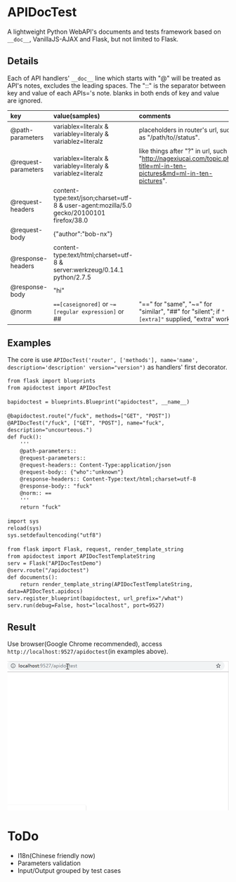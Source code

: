 # APIDocTest
A lightweight Python WebAPI's documents and tests framework based on `__doc__`, VanillaJS-AJAX and Flask, but not limited to Flask.

## Details
Each of API handlers' `__doc__` line which starts with "@" will be treated as API's notes, excludes the leading spaces.
The "::" is the separator between key and value of each APIs='s note.
blanks in both ends of key and value are ignored.

|key|value(samples)|comments|
|:--|:----|:-------|
|@path-parameters|variablex=literalx & variabley=literaly & variablez=literalz|placeholders in router's url, such as "/path/to/<containeruuid>/status".|
|@request-parameters|variablex=literalx & variabley=literaly & variablez=literalz|like things after "?" in url, such as "http://nagexiucai.com/topic.php?title=ml-in-ten-pictures&md=ml-in-ten-pictures".|
|@request-headers|content-type:text/json;charset=utf-8 & user-agent:mozilla/5.0 gecko/20100101 firefox/38.0||
|@request-body|{"author":"bob-nx"}||
|@response-headers|content-type:text/html;charset=utf-8 & server:werkzeug/0.14.1 python/2.7.5||
|@response-body|"hi"||
|@norm|`==[caseignored]` or `~=[regular expression]` or ##|"==" for "same", "~=" for "similar", "##" for "silent"; if `"[extra]"` supplied, "extra" works.|

## Examples
The core is use `APIDocTest('router', ['methods'], name='name', description='description' version="version")` as handlers' first decorator.

```
from flask import blueprints
from apidoctest import APIDocTest

bapidoctest = blueprints.Blueprint("apidoctest", __name__)

@bapidoctest.route("/fuck", methods=["GET", "POST"])
@APIDocTest("/fuck", ["GET", "POST"], name="fuck", description="uncourteous.")
def Fuck():
    '''
    @path-parameters::
    @request-parameters::
    @request-headers:: Content-Type:application/json
    @request-body:: {"who":"unknown"}
    @response-headers:: Content-Type:text/html;charset=utf-8
    @response-body:: "fuck"
    @norm:: ==
    '''
    return "fuck"

import sys
reload(sys)
sys.setdefaultencoding("utf8")

from flask import Flask, request, render_template_string
from apidoctest import APIDocTestTemplateString
serv = Flask("APIDocTestDemo")
@serv.route("/apidoctest")
def documents():
    return render_template_string(APIDocTestTemplateString, data=APIDocTest.apidocs)
serv.register_blueprint(bapidoctest, url_prefix="/what")
serv.run(debug=False, host="localhost", port=9527)
```

## Result
Use browser(Google Chrome recommended), access `http://localhost:9527/apidoctest`(in examples above).

![](APIDocTestV0.0.1.gif "Google Chrome 72.0.3626.121 32bit")

# ToDo
- I18n(Chinese friendly now)
- Parameters validation
- Input/Output grouped by test cases
